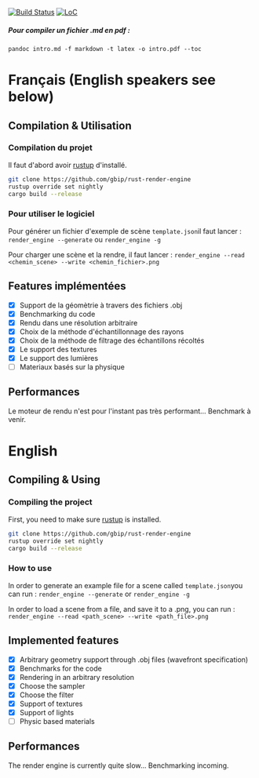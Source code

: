 [![Build Status](https://travis-ci.org/gbip/rust-render-engine.svg?branch=master)](https://travis-ci.org/gbip/rust-render-engine)
[![LoC](https://tokei.rs/b1/github/gbip/rust-render-engine?category=code)](https://github.com/gbip/rust-render-engine)
##### Pour compiler un fichier .md en pdf :
`pandoc intro.md -f markdown -t latex -o intro.pdf --toc`

# Français (English speakers see below)
## Compilation & Utilisation
### Compilation du projet
Il faut d'abord avoir [rustup](https://www.rustup.rs/) d'installé.
``` bash
git clone https://github.com/gbip/rust-render-engine
rustup override set nightly
cargo build --release
```
### Pour utiliser le logiciel
Pour générer un fichier d'exemple de scène `template.json`il faut lancer : `render_engine --generate` ou `render_engine -g`

Pour charger une scène et la rendre, il faut lancer : `render_engine --read <chemin_scene> --write <chemin_fichier>.png`

## Features implémentées

- [x] Support de la géomètrie à travers des fichiers .obj
- [x] Benchmarking du code
- [x] Rendu dans une résolution arbitraire
- [x] Choix de la méthode d'échantillonnage des rayons
- [x] Choix de la méthode de filtrage des échantillons récoltés
- [x] Le support des textures
- [x] Le support des lumières
- [ ] Materiaux basés sur la physique

## Performances

Le moteur de rendu n'est pour l'instant pas très performant...
Benchmark à venir.

# English
## Compiling & Using
### Compiling the project
First, you need to make sure [rustup](https://www.rustup.rs/) is installed.
``` bash
git clone https://github.com/gbip/rust-render-engine
rustup override set nightly
cargo build --release
```
### How to use
In order to generate an example file for a scene called `template.json`you can run : `render_engine --generate` or `render_engine -g`

In order to load a scene from a file, and save it to a .png, you can run : `render_engine --read <path_scene> --write <path_file>.png`

## Implemented features

- [x]  Arbitrary geometry support through .obj files (wavefront specification)
- [x] Benchmarks for the code
- [x] Rendering in an arbitrary resolution
- [x] Choose the sampler
- [x] Choose the filter
- [x] Support of textures
- [x] Support of lights
- [ ] Physic based materials

## Performances
The render engine is currently quite slow...
Benchmarking incoming.
